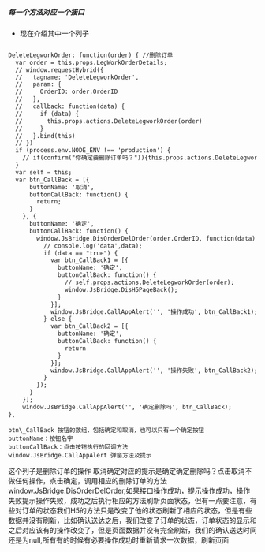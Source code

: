 ##### 每一个方法对应一个接口

* 现在介绍其中一个列子

```html

DeleteLegworkOrder: function(order) { //删除订单
  var order = this.props.LegWorkOrderDetails;
  // window.requestHybrid({
  //   tagname: 'DeleteLegworkOrder',
  //   param: {
  //     OrderID: order.OrderID
  //   },
  //   callback: function(data) {
  //     if (data) {
  //       this.props.actions.DeleteLegworkOrder(order)
  //     }
  //   }.bind(this)
  // })
  if (process.env.NODE_ENV !== 'production') {
    // if(confirm("你确定要删除订单吗？")){this.props.actions.DeleteLegworkOrder(order);}
  }
  var self = this;
  var btn_CallBack = [{
      buttonName: '取消',
      buttonCallBack: function() {
        return;
      }
    }, {
      buttonName: '确定',
      buttonCallBack: function() {
        window.JsBridge.DisOrderDelOrder(order.OrderID, function(data) {
          // console.log('data',data);
          if (data == "true") {
            var btn_CallBack1 = [{
              buttonName: '确定',
              buttonCallBack: function() {
                // self.props.actions.DeleteLegworkOrder(order);
                window.JsBridge.DisH5PageBack();
              }
            }];
            window.JsBridge.CallAppAlert('', '操作成功', btn_CallBack1);
          } else {
            var btn_CallBack2 = [{
              buttonName: '确定',
              buttonCallBack: function() {
                return
              }
            }];
            window.JsBridge.CallAppAlert('', '操作失败', btn_CallBack2);
          }
        });
      }
    }];
    window.JsBridge.CallAppAlert('', '确定删除吗', btn_CallBack);
},

```

```
btn\_CallBack 按钮的数组，包括确定和取消，也可以只有一个确定按钮
buttonName：按钮名字
buttonCallBack：点击按钮执行的回调方法
window.JsBridge.CallAppAlert 弹窗方法及提示
```

这个列子是删除订单的操作
    取消确定对应的提示是确定确定删除吗？点击取消不做任何操作，点击确定，调用相应的删除订单的方法 window.JsBridge.DisOrderDelOrder,如果接口操作成功，提示操作成功，操作失败提示操作失败，成功之后执行相应的方法刷新页面状态，但有一点要注意，有些对订单的状态我们H5的方法只是改变了他的状态刷新了相应的状态，但是有些数据并没有刷新，比如确认送达之后，我们改变了订单的状态，订单状态的显示和之后对应该有的操作改变了，但是页面数据并没有完全刷新，我们的确认送达时间还是为null,所有有的时候有必要操作成功时重新请求一次数据，刷新页面

